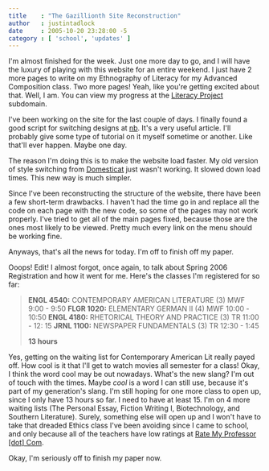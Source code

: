 ```yaml
---
title    : "The Gazillionth Site Reconstruction"
author   : justintadlock
date     : 2005-10-20 23:28:00 -5
category : [ 'school', 'updates' ]
---
```


I'm almost finished for the week.  Just one more day to go, and I will have the luxury of playing with this website for an entire weekend.  I just have 2 more pages to write on my Ethnography of Literacy for my Advanced Composition class.  Two more pages!  Yeah, like you're getting excited about that.  Well, I am.  You can view my progress at the <a href="http://literacy.dark-autumn.com" rel="external"> Literacy Project</a> subdomain.

I've been working on the site for the last couple of days.  I finally found a good script for switching designs at <a href="http://dev.d10e.net/nb/2005/06/17/style-switching" rel="external">nb</a>.  It's a very useful article.  I'll probably give some type of tutorial on it myself sometime or another.  Like that'll ever happen.  Maybe one day.

The reason I'm doing this is to make the website load faster.  My old version of style switching from <a href="http://domesticat.net" rel="external"> Domesticat</a> just wasn't working.  It slowed down load times.  This new way is much simpler.

Since I've been reconstructing the structure of the website, there have been a few short-term drawbacks.  I haven't had the time go in and replace all the code on each page with the new code, so some of the pages may not work properly.  I've tried to get all of the main pages fixed, because those are the ones most likely to be viewed.  Pretty much every link on the menu should be working fine.

Anyways, that's all the news for today.  I'm off to finish off my paper.

Ooops!  Edit!  I almost forgot, once again, to talk about Spring 2006 Registration and how it went for me.  Here's the classes I'm registered for so far:
<blockquote>
<strong>ENGL 4540:</strong> CONTEMPORARY AMERICAN LITERATURE (3)
MWF 9:00 - 9:50
<strong>FLGR 1020:</strong> ELEMENTARY GERMAN II (4)
MWF 10:00 - 10:50
<strong>ENGL 4180:</strong> RHETORICAL THEORY AND PRACTICE (3)
TR 11:00 - 12: 15
<strong>JRNL 1100:</strong> NEWSPAPER FUNDAMENTALS (3)
TR 12:30 - 1:45

<strong>13 hours</strong>
</blockquote>

Yes, getting on the waiting list for Contemporary American Lit really payed off.  How cool is it that I'll get to watch movies all semester for a class!  Okay, I think the word cool may be out nowadays.  What's the new slang?  I'm out of touch with the times.  Maybe <i> cool</i> is a word I can still use, because it's part of my generation's slang.  I'm still hoping for one more class to open up, since I only have 13 hours so far.  I need to have at least 15.  I'm on 4 more waiting lists (The Personal Essay, Fiction Writing I, Biotechnology, and Southern Literature).  Surely, something else will open up and I won't have to take that dreaded Ethics class I've been avoiding since I came to school, and only because all of the teachers have low ratings at <a href="http://www.ratemyprofessor.com" rel="external"> Rate My Professor [dot] Com</a>.

Okay, I'm seriously off to finish my paper now.
